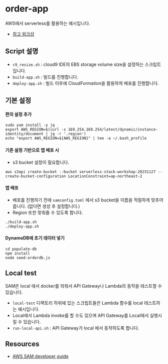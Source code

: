 # order-app

AWS에서 serverless를 활용하는 예시입니다.

- [참고 워크샵](https://catalog.us-east-1.prod.workshops.aws/workshops/b34eab03-4ebe-46c1-bc63-cd2d975d8ad4/en-US)


## Script 설명

- `c9_resize.sh` : cloud9 IDE의 EBS storage volume size을 설정하는 스크립트입니다.
- `build-app.sh` : 빌드를 진행합니다.
- `deploy-app.sh` : 빌드 이후에 CloudFormation을 활용하여 배포를 진행합니다.



## 기본 설정

#### 편의 설정 추가
```
sudo yum install -y jq
export AWS_REGION=$(curl -s 169.254.169.254/latest/dynamic/instance-identity/document | jq -r '.region')
echo "export AWS_REGION=${AWS_REGION}" | tee -a ~/.bash_profile
```

#### 기존 설정 기반으로 앱 배포 시
- s3 bucket 설정이 필요합니다.
```
aws s3api create-bucket --bucket serverless-stack-workshop-20231127 --create-bucket-configuration LocationConstraint=ap-northeast-2
```


#### 앱 배포
- 배포를 진행하기 전에 `samconfig.toml` 에서 s3 bucket을 이름을 적절하게 맞추어 줍니다. (없다면 생성 후 설정합니다.)
- Region 또한 맞춰줄 수 있도록 합니다.
```
./build-app.sh
./deploy-app.sh
```

#### DynamoDB에 초기 데이터 넣기
```
cd populate-db
npm install
node seed-orderdb.js
```


## Local test

SAM은 local 에서 docker를 띄워서 API Gateway나 Lambda의 동작을 테스트할 수 있습니다.
- `local-test` 디렉토리 하위에 있는 스크립트들은 Lambda 함수를 local 테스트하는 예시입니다.
- Local에서 Lambda invoke를 할 수도 있으며 API Gateway를 Local에서 실행시킬 수 있습니다.
- `run-local-api.sh` : API Gateway가 local 에서 동작하도록 합니다.


## Resources

- [AWS SAM developer guide](https://docs.aws.amazon.com/serverless-application-model/latest/developerguide/what-is-sam.html)